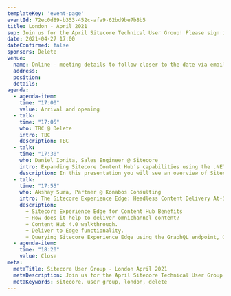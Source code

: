 ```yaml
---
templateKey: 'event-page'
eventId: 72ec0d89-b353-452c-afa9-62bd9be7b8b5
title: London - April 2021
sup: Join us for the April Sitecore Technical User Group! Please sign in and RSVP at the bottom of this page, so we can send you the meeting details closer to the date. 
date: 2021-04-27 17:00
dateConfirmed: false
sponsors: Delete
venue:
  name: Online - meeting details to follow closer to the date via email after signing up. 
  address: 
  position: 
  details: 
agenda:
  - agenda-item:
    time: "17:00"
    value: Arrival and opening
  - talk:
    time: "17:05"
    who: TBC @ Delete
    intro: TBC
    description: TBC
  - talk:
    time: "17:30"
    who: Daniel Ionita, Sales Engineer @ Sitecore
    intro: Expanding Sitecore Content Hub’s capabilities using the .NET SDK
    description: In this presentation you will see an overview of Sitecore Content Hub integrating with downstream systems and a detailed demonstration of combining  Content Hub DAM with Microsoft Office PowerPoint which will ultimately allow users to insert DAM images into slides directly from PowerPoint.
  - talk:
    time: "17:55"
    who: Akshay Sura, Partner @ Konabos Consulting
    intro: The Sitecore Experience Edge: Headless Content Delivery At-Scale by Akshay Sura
    description: 	
	  + Sitecore Experience Edge for Content Hub Benefits
	  + How does it help to deliver omnichannel content?
	  + Content Hub 4.0 walkthrough.
	  + Deliver to Edge functionality.
	  + Querying Sitecore Experience Edge using the GraphQL endpoint, GraphQL Playground.
  - agenda-item:
    time: "18:20"
    value: Close
meta:
  metaTitle: Sitecore User Group - London April 2021  
  metaDescription: Join us for the April Sitecore Technical User Group! 
  metaKeywords: sitecore, user group, london, delete
---
```

